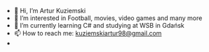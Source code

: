 - 👋 Hi, I’m Artur Kuziemski
- 👀 I’m interested in Football, movies, video games and many more
- 🌱 I’m currently learning C# and studying at WSB in Gdańsk
- 📫 How to reach me: kuziemskiartur98@gmail.com
- 

<!---
ArturKuziemski98/ArturKuziemski98 is a ✨ special ✨ repository because its `README.md` (this file) appears on your GitHub profile.
You can click the Preview link to take a look at your changes.
--->
